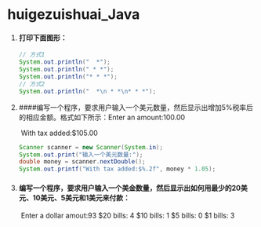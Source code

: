 # huigezuishuai_Java

1. #### 打印下面图形：

   

   ```java
   // 方式1
   System.out.println("  *");
   System.out.println(" * *");
   System.out.println("* * *");
   // 方式2
   System.out.println("  *\n * *\n* * *");
   ```

1. ####编写一个程序，要求用户输入一个美元数量，然后显示出增加5%税率后的相应金额。格式如下所示：
   ​	Enter an amount:100.00

   ​	With tax added:$105.00

   ```java
   Scanner scanner = new Scanner(System.in);
   System.out.print("输入一个美元数量:");
   double money = scanner.nextDouble();
   System.out.printf("With tax added:$%.2f", money * 1.05);
   ```

1. #### 编写一个程序，要求用户输入一个美金数量，然后显示出如何用最少的20美元、10美元、5美元和1美元来付款：

   ​        Enter a dollar amout:93
           $20  bills: 4
           $10  bills: 1
           $5    bills: 0
           $1    bills: 3
